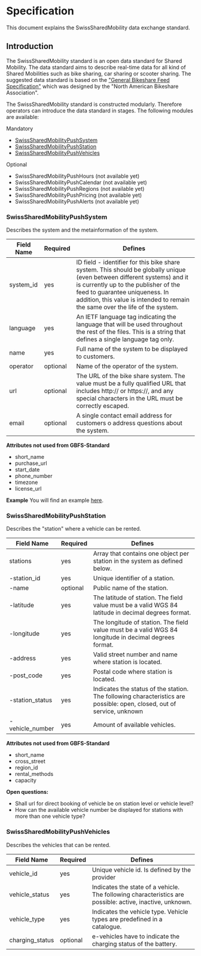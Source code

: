 # Specification
This document explains the SwissSharedMobility data exchange standard.

## Introduction
The SwissSharedMobility standard is an open data standard for Shared Mobility. The data standard aims to describe real-time data for all kind of Shared Mobilities such as bike sharing, car sharing or scooter sharing.
The suggested data standard is based on the ["General Bikeshare Feed Specification"](https://github.com/NABSA/gbfs/blob/master/README.md) which was designed by the "North American Bikeshare Association".

The SwissSharedMobility standard is constructed modularly. Therefore operators can introduce the data standard in stages. The following modules are available:

Mandatory
 * [SwissSharedMobilityPushSystem](https://github.com/SFOE/SwissSharedMobility/blob/master/Specification.md#swisssharedmobilitypushsystem)
 * [SwissSharedMobilityPushStation](https://github.com/SFOE/SwissSharedMobility/blob/master/Specification.md#swisssharedmobilitypushstation)
 * [SwissSharedMobilityPushVehicles](https://github.com/SFOE/SwissSharedMobility/blob/master/Specification.md#swisssharedmobilitypushvehicles)

Optional
* SwissSharedMobilityPushHours (not available yet)
* SwissSharedMobilityPushCalendar (not available yet)
* SwissSharedMobilityPushRegions (not available yet)
* SwissSharedMobilityPushPricing (not available yet)
* SwissSharedMobilityPushAlerts (not available yet)

### SwissSharedMobilityPushSystem
Describes the system and the metainformation of the system.

| Field Name  | Required | Defines|
| ------------- | ------------- | --- |
| system_id  | yes |  ID field - identifier for this bike share system. This should be globally unique (even between different systems) and it is currently up to the publisher of the feed to guarantee uniqueness. In addition, this value is intended to remain the same over the life of the system. | 
| language |  yes | An IETF language tag indicating the language that will be used throughout the rest of the files. This is a string that defines a single language tag only. | 
| name  | yes  |  	Full name of the system to be displayed to customers. | 
| operator |  optional | Name of the operator of the system. |
| url | optional | The URL of the bike share system. The value must be a fully qualified URL that includes http:// or https://, and any special characters in the URL must be correctly escaped. |
| email | optional | A single contact email address for customers o address questions about the system. |

**Attributes not used from GBFS-Standard**
 * short_name
 * purchase_url
 * start_date
 * phone_number
 * timezone
 * license_url
 
 **Example**
 You will find an example [here](https://github.com/SFOE/SwissSharedMobility/blob/master/Json/SwissSharedMobilityPushSystem.json).
 

 
### SwissSharedMobilityPushStation
Describes the "station" where a vehicle can be rented.


| Field Name  | Required | Defines|
| ------------- | ------------- | --- |
| stations | yes | Array that contains one object per station in the system as defined below. |
| -station_id | yes | Unique identifier of a station. |
| -name | optional | Public name of the station. |
| -latitude | yes | The latitude of station. The field value must be a valid WGS 84 latitude in decimal degrees format. |
| -longitude | yes | The longitude of station. The field value must be a valid WGS 84 longitude in decimal degrees format. |
| -address | yes | Valid street number and name where station is located. |
| -post_code | yes | Postal code where station is located. |
| -station_status | yes | Indicates the status of the station. The following characteristics are possible: open, closed, out of service, unknown |
| - vehicle_number | yes | Amount of available vehicles. |



**Attributes not used from GBFS-Standard**
 * short_name
 * cross_street
 * region_id
 * rental_methods
 * capacity
 
 **Open questions:**
 * Shall url for direct booking of vehicle be on station level or vehicle level?
 * How can the available vehicle number be displayed for stations with more than one vehicle type?
 
 
 ### SwissSharedMobilityPushVehicles
Describes the vehicles that can be rented.
 
| Field Name  | Required | Defines|
| ------------- | ------------- | --- |
| vehicle_id | yes | Unique vehicle id. Is defined by the provider|
| vehicle_status | yes | Indicates the state of a vehicle. The following characteristics are possible: active, inactive, unknown. |
| vehicle_type | yes | Indicates the vehicle type. Vehicle types are predefined in a catalogue. |
| charging_status | optional | e-vehicles have to indicate the charging status of the battery. |
